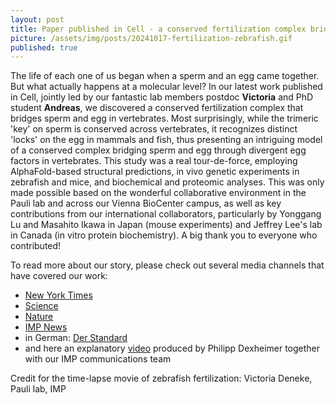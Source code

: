 ```yaml
---
layout: post
title: Paper published in Cell - a conserved fertilization complex bridges sperm and egg
picture: /assets/img/posts/20241017-fertilization-zebrafish.gif
published: true
---
```

The life of each one of us began when a sperm and an egg came together. But what actually happens at a molecular level?
In our latest work published in Cell, jointly led by our fantastic lab members postdoc **Victoria** and PhD student **Andreas**, we discovered a conserved fertilization complex that bridges sperm and egg in vertebrates. Most surprisingly, while the trimeric 'key' on sperm is conserved across vertebrates, it recognizes distinct 'locks' on the egg in mammals and fish, thus presenting an intriguing model of a conserved complex bridging sperm and egg through divergent egg factors in vertebrates.
This study was a real tour-de-force, employing AlphaFold-based structural predictions, in vivo genetic experiments in zebrafish and mice, and biochemical and proteomic analyses. This was only made possible based on the wonderful collaborative environment in the Pauli lab and across our Vienna BioCenter campus, as well as key contributions from our international collaborators, particularly by Yonggang Lu and Masahito Ikawa in Japan (mouse experiments) and Jeffrey Lee's lab in Canada (in vitro protein biochemistry). 
A big thank you to everyone who contributed!

To read more about our story, please check out several media channels that have covered our work:
- [New York Times](https://www.nytimes.com/2024/10/17/science/sperm-egg-proteins-key.html?ogrp=ctr&unlocked_article_code=1.S04.9mTG.IdADO2wrruFk&smid=url-share)
- [Science](https://www.science.org/content/article/ai-reveals-how-sperm-sticks-egg-during-fertilization)
- [Nature](https://www.nature.com/articles/d41586-024-03319-z)
- [IMP News](https://www.imp.ac.at/news/article/beginning-of-life-molecular-lock-and-key-of-fertilisation-found)
- in German: [Der Standard](https://www.derstandard.at/story/3000000241059/raetsel-um-kontakt-zwischen-spermien-und-eizelle-geloest)
- and here an explanatory [video](https://www.youtube.com/watch?v=apF0V7_N2a0) produced by Philipp Dexheimer together with our IMP communications team

Credit for the time-lapse movie of zebrafish fertilization: Victoria Deneke, Pauli lab, IMP
